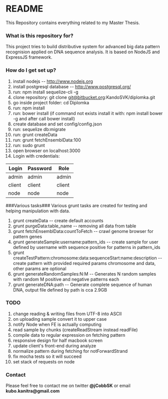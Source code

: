 # README #

This Repository contains everything related to my Master Thesis.

### What is this repository for? ###

This project tries to build distributive system for advanced big data pattern recognision applied on DNA sequence analysis. It is based on NodeJS and ExpressJS framework.

### How do I get set up? ###
1. install nodejs -- http://www.nodejs.org
1. install postgresql database -- http://www.postgresql.org/
1. run: npm install sequelize-cli -g
1. clone repository: git clone git@bitbucket.org:KandoSVK/diplomka.git
1. go inside project folder: cd Diplomka
1. run: npm install
1. run: bower install (if command not exists install it with: npm install bower -g and after call bower install)
1. create database and set config/config.json
1. run: sequelize db:migrate
1. run: grunt createData
1. run: grunt fetchEnsemblData:100
1. run: sudo grunt
1. open browser on localhost:3000
1. Login with credentials:

| Login  | Password    | Role   |
| ------ | ----------- | ------ |
| admin  | admin       | admin  |
| client | client      | client |
| node   | node        | node   |

###Various tasks###
Various grunt tasks are created for testing and helping manipulation with data.

1. grunt createData -- create default accounts
1. grunt purgeData:table_name -- removing all data from table
1. grunt fetchEnsemblData:countToFetch -- crawl genome browser for pattern genes
1. grunt generateSample:username:pattern_ids -- create sample for user defined by username with sequence positive for patterns in pattern_ids
1. grunt createTestPattern:chromosome:data:sequenceStart:name:description -- create pattern with provided required params chromosome and data, other params are optional
1. grunt generateRandomSamples:N:M -- Generates N random samples with random M positive and negative patterns each
1. grunt generateDNA:path -- Generate complete sequence of human DNA, output file defined by path is cca 2.9GB

### TODO ###

1. change reading & writing files from UTF-8 into ASCII
1. on uploading sample convert it to upper case
1. notify Node when FE is actually computing
1. read sample by chunks (createReadStream instead readFile)
1. compile data to regular expression on fetching pattern
1. responsive design for half macbook screen
1. update client's front-end during analyze
1. normalize pattern during fetching for notForwardStrand
1. fix mocha tests so it will succeed
1. set stack of requests on node

### Contact ###

Please feel free to contact me on twitter __@jCobbSK__ or email __kubo.kanitra@gmail.com__